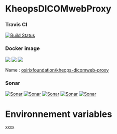 # KheopsDICOMwebProxy

### Travis CI
[![Build Status](https://travis-ci.org/OsiriX-Foundation/KheopsDICOMwebProxy.svg?branch=master)](https://travis-ci.org/OsiriX-Foundation/KheopsDICOMwebProxy)
### Docker image
[![](https://images.microbadger.com/badges/version/osirixfoundation/kheops-dicomweb-proxy:master.svg)](https://microbadger.com/images/osirixfoundation/kheops-dicomweb-proxy:master "Get your own version badge on microbadger.com")
[![](https://images.microbadger.com/badges/image/osirixfoundation/kheops-dicomweb-proxy:master.svg)](https://microbadger.com/images/osirixfoundation/kheops-dicomweb-proxy:master "Get your own image badge on microbadger.com")
[![](https://images.microbadger.com/badges/commit/osirixfoundation/kheops-dicomweb-proxy:master.svg)](https://microbadger.com/images/osirixfoundation/kheops-dicomweb-proxy:master "Get your own commit badge on microbadger.com")

Name : [osirixfoundation/kheops-dicomweb-proxy](https://hub.docker.com/r/osirixfoundation/kheops-dicomweb-proxy/)

### Sonar
[![Sonar](https://sonarcloud.io/api/project_badges/measure?project=KheopsDICOMwebProxy&metric=ncloc)](https://sonarcloud.io/dashboard?id=KheopsProxy)
[![Sonar](https://sonarcloud.io/api/project_badges/measure?project=KheopsDICOMwebProxy&metric=reliability_rating)](https://sonarcloud.io/dashboard?id=KheopsDICOMwebProxy)
[![Sonar](https://sonarcloud.io/api/project_badges/measure?project=KheopsDICOMwebProxy&metric=sqale_rating)](https://sonarcloud.io/dashboard?id=KheopsDICOMwebProxy)
[![Sonar](https://sonarcloud.io/api/project_badges/measure?project=KheopsDICOMwebProxy&metric=security_rating)](https://sonarcloud.io/dashboard?id=KheopsDICOMwebProxy)
[![Sonar](https://sonarcloud.io/api/project_badges/measure?project=KheopsDICOMwebProxy&metric=alert_status)](https://sonarcloud.io/dashboard?id=KheopsDICOMwebProxy)

# Environnement variables

`XXXX`

